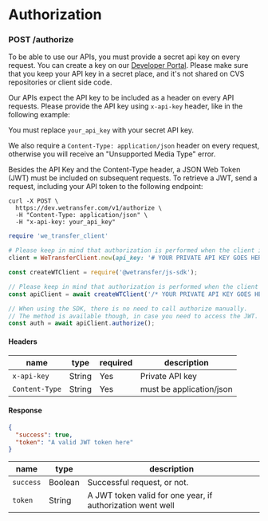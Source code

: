 # Authorization

<h3 id="send-request" class="call"><span>POST</span> /authorize</h3>

To be able to use our APIs, you must provide a secret api key on every request. You can create a key on our [Developer Portal](https://developers.wetransfer.com/). Please make sure that you keep your API key in a secret place, and it's not shared on CVS repositories or client side code.

Our APIs expect the API key to be included as a header on every API requests. Please provide the API key using `x-api-key` header, like in the following example:

<aside class="notice">
You must replace <code>your_api_key</code> with your secret API key.
</aside>

We also require a <code>Content-Type: application/json</code> header on every request, otherwise you will receive an "Unsupported Media Type" error.

Besides the API Key and the Content-Type header, a JSON Web Token (JWT) must be included on subsequent requests. To retrieve a JWT, send a request, including your API token to the following endpoint:


```shell
curl -X POST \
  https://dev.wetransfer.com/v1/authorize \
  -H "Content-Type: application/json" \
  -H "x-api-key: your_api_key"
```

```ruby
require 'we_transfer_client'

# Please keep in mind that authorization is performed when the client is initialized.
client = WeTransferClient.new(api_key: '# YOUR PRIVATE API KEY GOES HERE'))
```

```javascript
const createWTClient = require('@wetransfer/js-sdk');

// Please keep in mind that authorization is performed when the client is initialized.
const apiClient = await createWTClient('/* YOUR PRIVATE API KEY GOES HERE */');

// When using the SDK, there is no need to call authorize manually.
// The method is available though, in case you need to access the JWT.
const auth = await apiClient.authorize();
```

#### Headers

name | type | required | description
---- | ---- | -------- | -----------
`x-api-key` | String | Yes | Private API key
`Content-Type` | String | Yes | must be application/json

#### Response

```json
{
  "success": true,
  "token": "A valid JWT token here"
}
```

name | type | description
---- | ---- | -----------
`success` | Boolean | Successful request, or not.
`token` | String | A JWT token valid for one year, if authorization went well
